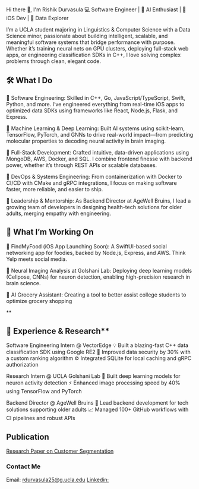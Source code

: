 Hi there 👋, I'm Rishik Durvasula
💻 Software Engineer | 🧠 AI Enthusiast | 📱 iOS Dev | 🌱 Data Explorer

I’m a UCLA student majoring in Linguistics & Computer Science with a Data Science minor, passionate about building intelligent, scalable, and meaningful software systems that bridge performance with purpose. Whether it’s training neural nets on GPU clusters, deploying full-stack web apps, or engineering classification SDKs in C++, I love solving complex problems through clean, elegant code.

## 🛠 What I Do
🔸 Software Engineering:
Skilled in C++, Go, JavaScript/TypeScript, Swift, Python, and more. I’ve engineered everything from real-time iOS apps to optimized data SDKs using frameworks like React, Node.js, Flask, and Express.

🔸 Machine Learning & Deep Learning:
Built AI systems using scikit-learn, TensorFlow, PyTorch, and GNNs to drive real-world impact—from predicting molecular properties to decoding neural activity in brain imaging.

🔸 Full-Stack Development:
Crafted intuitive, data-driven applications using MongoDB, AWS, Docker, and SQL. I combine frontend finesse with backend power, whether it’s through REST APIs or scalable databases.

🔸 DevOps & Systems Engineering:
From containerization with Docker to CI/CD with CMake and gRPC integrations, I focus on making software faster, more reliable, and easier to ship.

🔸 Leadership & Mentorship:
As Backend Director at AgeWell Bruins, I lead a growing team of developers in designing health-tech solutions for older adults, merging empathy with engineering.

## 🚀 What I’m Working On
🔸 FindMyFood (iOS App Launching Soon):
A SwiftUI-based social networking app for foodies, backed by Node.js, Express, and AWS. Think Yelp meets social media.

🔸 Neural Imaging Analysis at Golshani Lab:
Deploying deep learning models (Cellpose, CNNs) for neuron detection, enabling high-precision research in brain science.

🔸 AI Grocery Assistant:
Creating a tool to better assist college students to optimize grocery shopping

**
## 📜 Experience & Research**
Software Engineering Intern @ VectorEdge
💡 Built a blazing-fast C++ data classification SDK using Google RE2
🔐 Improved data security by 30% with a custom ranking algorithm
⚙️ Integrated SQLite for local caching and gRPC authorization

Research Intern @ UCLA Golshani Lab
🧬 Built deep learning models for neuron activity detection
⚡ Enhanced image processing speed by 40% using TensorFlow and PyTorch

Backend Director @ AgeWell Bruins
🧠 Lead backend development for tech solutions supporting older adults
📈 Managed 100+ GitHub workflows with CI pipelines and robust APIs

## Publication
[Research Paper on Customer Segmentation](https://medium.com/@vklotzma/analyzing-customer-segmentation-using-k-means-algorithm-and-principal-component-analysis-rishik-1320ba095dd5)


### Contact Me
Email: rdurvasula25@g.ucla.edu
[Linkedin:](https://www.linkedin.com/in/rishik-durvasula-90a7241a9/)



